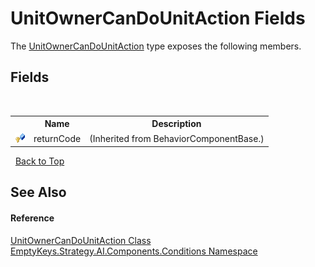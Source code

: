 # UnitOwnerCanDoUnitAction Fields
 

The <a href="T_EmptyKeys_Strategy_AI_Components_Conditions_UnitOwnerCanDoUnitAction">UnitOwnerCanDoUnitAction</a> type exposes the following members.


## Fields
&nbsp;<table><tr><th></th><th>Name</th><th>Description</th></tr><tr><td>![Protected field](media/protfield.gif "Protected field")</td><td>returnCode</td><td> (Inherited from BehaviorComponentBase.)</td></tr></table>&nbsp;
<a href="#unitownercandounitaction-fields">Back to Top</a>

## See Also


#### Reference
<a href="T_EmptyKeys_Strategy_AI_Components_Conditions_UnitOwnerCanDoUnitAction">UnitOwnerCanDoUnitAction Class</a><br /><a href="N_EmptyKeys_Strategy_AI_Components_Conditions">EmptyKeys.Strategy.AI.Components.Conditions Namespace</a><br />